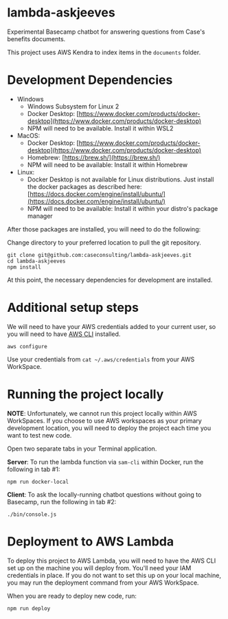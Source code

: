 # lambda-askjeeves
Experimental Basecamp chatbot for answering questions from Case's benefits documents.

This project uses AWS Kendra to index items in the `documents` folder. 

# Development Dependencies

* Windows
  - Windows Subsystem for Linux 2 
  - Docker Desktop: [https://www.docker.com/products/docker-desktop](https://www.docker.com/products/docker-desktop)
  - NPM will need to be available. Install it within WSL2
* MacOS: 
  - Docker Desktop: [https://www.docker.com/products/docker-desktop](https://www.docker.com/products/docker-desktop)
  - Homebrew: [https://brew.sh/](https://brew.sh/)
  - NPM will need to be available: Install it within Homebrew
* Linux: 
  - Docker Desktop is not available for Linux distributions. Just install the docker packages as described here: [https://docs.docker.com/engine/install/ubuntu/](https://docs.docker.com/engine/install/ubuntu/)
  - NPM will need to be available: Install it within your distro's package manager

After those packages are installed, you will need to do the following:

Change directory to your preferred location to pull the git repository. 
``` 
git clone git@github.com:caseconsulting/lambda-askjeeves.git
cd lambda-askjeeves
npm install
```

At this point, the necessary dependencies for development are installed. 

# Additional setup steps

We will need to have your AWS credentials added to your current user, so you will need to have [AWS CLI](https://docs.aws.amazon.com/cli/latest/userguide/install-cliv2-linux.html) installed. 

```
aws configure
```

Use your credentials from `cat ~/.aws/credentials` from your AWS WorkSpace.

# Running the project locally

**NOTE**: Unfortunately, we cannot run this project locally within AWS WorkSpaces. If you choose to use AWS workspaces as your primary development location, you will need to deploy the project each time you want to test new code. 

Open two separate tabs in your Terminal application. 

**Server**:  To run the lambda function via `sam-cli` within Docker, run the following in tab #1: 
```
npm run docker-local
```

**Client**: To ask the locally-running chatbot questions without going to Basecamp, run the following in tab #2: 
```
./bin/console.js
```

# Deployment to AWS Lambda

To deploy this project to AWS Lambda, you will need to have the AWS CLI set up on the machine you will deploy from. You'll need your IAM credentials in place. If you do not want to set this up on your local machine, you may run the deployment command from your AWS WorkSpace.

When you are ready to deploy new code, run:
```
npm run deploy
```
